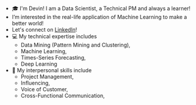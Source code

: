 -  :mortar_board:  I'm Devin! I am a Data Scientist, a Technical PM and always a learner!
-  I’m interested in the real-life application of Machine Learning to make a better world! 
-  Let's connect on [LinkedIn](https://www.linkedin.com/in/difangu/)!
-  :computer: My technical expertise includes 
    -   Data Mining (Pattern Mining and Clustering), 
    -   Machine Learning, 
    -   Times-Series Forecasting, 
    -   Deep Learning 
-  :speech_balloon:	 My interpersonal skills include 
    -  Project Management, 
    -  Influencing, 
    -  Voice of Customer, 
    -  Cross-Functional Communication, 
